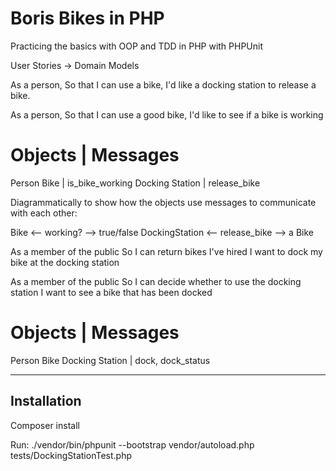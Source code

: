 # Boris Bikes in PHP

Practicing the basics with OOP and TDD in PHP with PHPUnit 

User Stories -> Domain Models

As a person,
So that I can use a bike,
I'd like a docking station to release a bike.

As a person,
So that I can use a good bike,
I'd like to see if a bike is working

# Objects | Messages
Person
Bike | is_bike_working
Docking Station | release_bike

Diagrammatically to show how the objects use messages to communicate with each other:

Bike <-- working? --> true/false
DockingStation <-- release_bike --> a Bike


As a member of the public
So I can return bikes I've hired
I want to dock my bike at the docking station

As a member of the public
So I can decide whether to use the docking station
I want to see a bike that has been docked

# Objects | Messages
Person
Bike
Docking Station | dock, dock_status

---------------

## Installation

Composer install

Run:
./vendor/bin/phpunit --bootstrap vendor/autoload.php tests/DockingStationTest.php